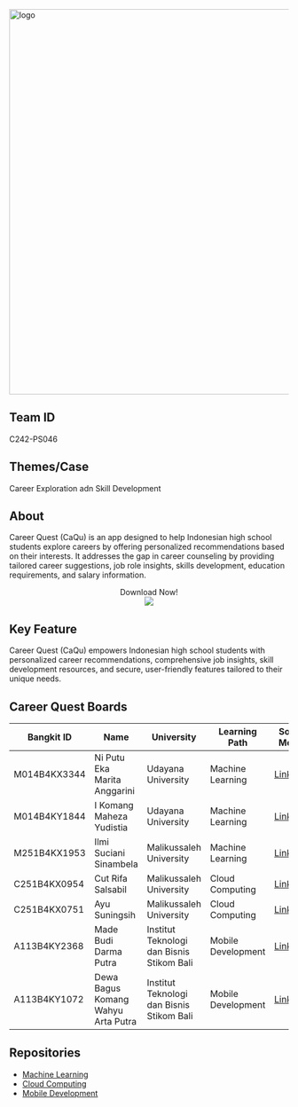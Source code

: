 <img width="695" alt="logo" src="https://drive.google.com/file/d/1aItUS4515XIdRav4xfwzo5FWV--w9L4q/view?usp=sharing">

## Team ID

C242-PS046

## Themes/Case

Career Exploration adn Skill Development

## About
Career Quest (CaQu) is an app designed to help Indonesian high school students explore careers by offering personalized recommendations based on their interests. It addresses the gap in career counseling by providing tailored career suggestions, job role insights, skills development, education requirements, and salary information.
<p align="center">
   Download Now!
   <br>
   <a href="https://drive.google.com/file/d/1UrUM0aiYbNLnNDG4SCDP3E_BC9r_Qmx5/view?usp=sharing"><img src="https://img.shields.io/badge/Android-3DDC84?style=for-the-badge&logo=android&logoColor=white" /></a>
</p>

## Key Feature
Career Quest (CaQu) empowers Indonesian high school students with personalized career recommendations, comprehensive job insights, skill development resources, and secure, user-friendly features tailored to their unique needs.

## Career Quest Boards
| Bangkit ID     | Name                                 | University                                | Learning Path      | Social Media                                                             |
|----------------|--------------------------------------|-------------------------------------------|--------------------|--------------------------------------------------------------------------|
| M014B4KX3344   | Ni Putu Eka Marita Anggarini         | Udayana University                        | Machine Learning   | [LinkedIn](https://www.linkedin.com/in/maritaanggarini/)
| M014B4KY1844   | I Komang Maheza Yudistia             | Udayana University                        | Machine Learning   | [LinkedIn](https://www.linkedin.com/in/i-komang-maheza-yudistia/)
| M251B4KX1953   | Ilmi Suciani Sinambela               | Malikussaleh University                   | Machine Learning   | [LinkedIn](https://www.linkedin.com/in/ilmi-suciani-sinambela-188541286/)
| C251B4KX0954   | Cut Rifa Salsabil                    | Malikussaleh University                   | Cloud Computing    | [LinkedIn](https://www.linkedin.com/in/cut-rifa-salsabil-2ba789327/)
| C251B4KX0751   | Ayu Suningsih                        | Malikussaleh University                   | Cloud Computing    | [LinkedIn](https://www.linkedin.com/in/ayu-sunings)
| A113B4KY2368   | Made Budi Darma Putra                | Institut Teknologi dan Bisnis Stikom Bali | Mobile Development | [LinkedIn](https://www.linkedin.com/in/budidarmaputra07)
| A113B4KY1072   | Dewa Bagus Komang Wahyu Arta Putra   | Institut Teknologi dan Bisnis Stikom Bali | Mobile Development | [LinkedIn](www.linkedin.com/in/jaxonol)

## Repositories
- [Machine Learning](https://github.com/CaQu-C242-PS046/caqu-model)
- [Cloud Computing](https://github.com/CaQu-C242-PS046/caqu-api)
- [Mobile Development](https://github.com/CaQu-C242-PS046/Caqu-App)
